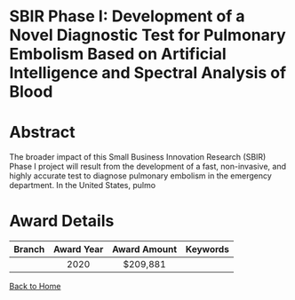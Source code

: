 
SBIR Phase I: Development of a Novel Diagnostic Test for Pulmonary Embolism Based on Artificial Intelligence and Spectral Analysis of Blood
===========================================================================================================================================

# Abstract


The broader impact of this Small Business Innovation Research (SBIR) Phase I project will result from the development of a fast, non-invasive, and highly accurate test to diagnose pulmonary embolism in the emergency department. In the United States, pulmo  

# Award Details

|Branch|Award Year|Award Amount|Keywords|
| :---: | :---: | :---: | :---: |
||2020|$209,881||
  
  


[Back to Home](https://github.com/chrischow/dod_sbir_awards/Reports/JT/#625)